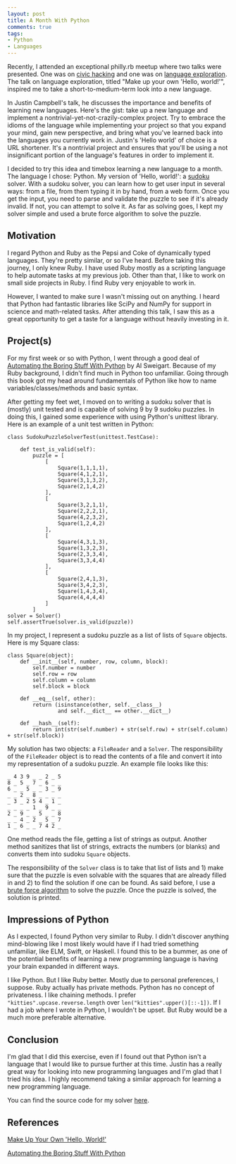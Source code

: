```yaml
---
layout: post
title: A Month With Python 
comments: true
tags:
- Python 
- Languages 
---
```


Recently, I attended an exceptional philly.rb meetup where two talks were presented. One was on [civic hacking](http://www.slideshare.net/WilliamJeffries1/civic-hacking-on-rails) and one was on [language exploration](http://lanyrd.com/2015/mwrc/sdkmkc/#link-cbfhz). The talk on language exploration, titled "Make up your own 'Hello, world!'", inspired me to take a short-to-medium-term look into a new language.

In Justin Campbell's talk, he discusses the importance and benefits of learning new languages. Here's the gist: take up a new language and implement a nontrivial-yet-not-crazily-complex project. Try to embrace the idioms of the language while implementing your project so that you expand your mind, gain new perspective, and bring what you've learned back into the languages you currently work in. Justin's 'Hello world' of choice is a URL shortener. It's a nontrivial project and ensures that you'll be using a not insignificant portion of the language's features in order to implement it.

I decided to try this idea and timebox learning a new language to a month. The language I chose: Python. My version of 'Hello, world!': a [sudoku](http://en.wikipedia.org/wiki/Sudoku) solver. With a sudoku solver, you can learn how to get user input in several ways: from a file, from them typing it in by hand, from a web form. Once you get the input, you need to parse and validate the puzzle to see if it's already invalid. If not, you can attempt to solve it. As far as solving goes, I kept my solver simple and used a brute force algorithm to solve the puzzle. 

## Motivation

I regard Python and Ruby as the Pepsi and Coke of dynamically typed languages. They're pretty similar, or so I've heard. Before taking this journey, I only knew Ruby. I have used Ruby mostly as a scripting language to help automate tasks at my previous job. Other than that, I like to work on small side projects in Ruby. I find Ruby very enjoyable to work in. 

However, I wanted to make sure I wasn't missing out on anything. I heard that Python had fantastic libraries like SciPy and NumPy for support in science and math-related tasks. After attending this talk, I saw this as a great opportunity to get a taste for a language without heavily investing in it.

## Project(s)

For my first week or so with Python, I went through a good deal of [Automating the Boring Stuff With Python](https://automatetheboringstuff.com/) by Al Sweigart. Because of my Ruby background, I didn't find much in Python too unfamiliar. Going through this book got my head around fundamentals of Python like how to name variables/classes/methods and basic syntax. 

After getting my feet wet, I moved on to writing a sudoku solver that is (mostly) unit tested and is capable of solving 9 by 9 sudoku puzzles. In doing this, I gained some experience with using Python's unittest library. Here is an example of a unit test written in Python:

	class SudokuPuzzleSolverTest(unittest.TestCase):

		def test_is_valid(self):
			puzzle = [
				[
					Square(1,1,1,1),
					Square(4,1,2,1),
					Square(3,1,3,2),
					Square(2,1,4,2)
				],
				[
					Square(3,2,1,1),
					Square(2,2,2,1),
					Square(4,2,3,2),
					Square(1,2,4,2)
				],
				[
					Square(4,3,1,3),
					Square(1,3,2,3),
					Square(2,3,3,4),
					Square(3,3,4,4)
				],
				[
					Square(2,4,1,3),
					Square(3,4,2,3),
					Square(1,4,3,4),
					Square(4,4,4,4)
				]
			]
	solver = Solver()
	self.assertTrue(solver.is_valid(puzzle))

In my project, I represent a sudoku puzzle as a list of lists of `Square` objects. Here is my Square class:

	class Square(object):
		def __init__(self, number, row, column, block):
			self.number = number
			self.row = row 
			self.column = column 
			self.block = block

		def __eq__(self, other):
			return (isinstance(other, self.__class__)
					and self.__dict__ == other.__dict__)

		def __hash__(self):
			return int(str(self.number) + str(self.row) + str(self.column) + str(self.block))

My solution has two objects: a `FileReader` and a `Solver`. The responsibility of the `FileReader` object is to read the contents of a file and convert it into my representation of a sudoku puzzle. An example file looks like this:

	_ 4 3 9 _ _ 2 _ 5
	8 _ 5 _ 7 _ 6 _ _
	6 _ _ 5 _ _ 3 _ 9
	_ _ 2 _ 8 _ _ _ _
	_ 3 _ 2 5 4 _ 1 _
	_ _ _ _ 1 _ 9 _ _
	2 _ 9 _ _ 5 _ _ 8
	_ _ 4 _ 2 _ 5 _ 7
	1 _ 6 _ _ 7 4 2 _

One method reads the file, getting a list of strings as output. Another method sanitizes that list of strings, extracts the numbers (or blanks) and converts them into sudoku `Square` objects. 

The responsibility of the `Solver` class is to take that list of lists and 1) make sure that the puzzle is even solvable with the squares that are already filled in and 2) to find the solution if one can be found. As said before, I use a [brute force algorithm](http://en.wikipedia.org/wiki/Sudoku_solving_algorithms#Backtracking) to solve the puzzle. Once the puzzle is solved, the solution is printed.

## Impressions of Python

As I expected, I found Python very similar to Ruby. I didn't discover anything mind-blowing like I most likely would have if I had tried something unfamiliar, like ELM, Swift, or Haskell. I found this to be a bummer, as one of the potential benefits of learning a new programming language is having your brain expanded in different ways.

I like Python. But I like Ruby better. Mostly due to personal preferences, I suppose. Ruby actually has private methods. Python has no concept of privateness. I like chaining methods. I prefer `"kitties".upcase.reverse.length` over `len("kitties".upper()[::-1])`. If I had a job where I wrote in Python, I wouldn't be upset. But Ruby would be a much more preferable alternative. 

## Conclusion

I'm glad that I did this exercise, even if I found out that Python isn't a language that I would like to pursue further at this time. Justin has a really great way for looking into new programming languages and I'm glad that I tried his idea. I highly recommend taking a similar approach for learning a new programming language.

You can find the source code for my solver [here](https://github.com/chriszimmerman/python_month/tree/master/sudoku).

## References
[Make Up Your Own 'Hello, World!'](http://lanyrd.com/2015/mwrc/sdkmkc/#link-cbfhz)

[Automating the Boring Stuff With Python](https://automatetheboringstuff.com/)
